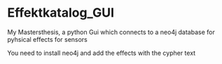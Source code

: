 # Effektkatalog_GUI
My Mastersthesis, a python Gui which connects to a neo4j database for pyhsical effects for sensors

You need to install neo4j and add the effects with the cypher text

